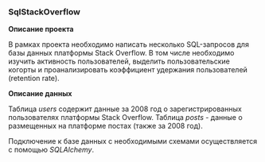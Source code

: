 ### SqlStackOverflow
**Описание проекта**

В рамках проекта необходимо написать несколько SQL-запросов для базы данных платформы Stack Overflow. В том числе необходимо изучить активность пользователей, выделить пользовательские когорты и проанализировать коэффициент удержания пользователей (retention rate).

**Описание данных**

Таблица *users* содержит данные за 2008 год о зарегистрированных пользователях платформы Stack Overflow. 
Таблица *posts* - данные о размещенных на платформе постах (также за 2008 год).

Подключение к базе данных с необходимыми схемами осуществляется с помощью *SQLAlchemy*.
